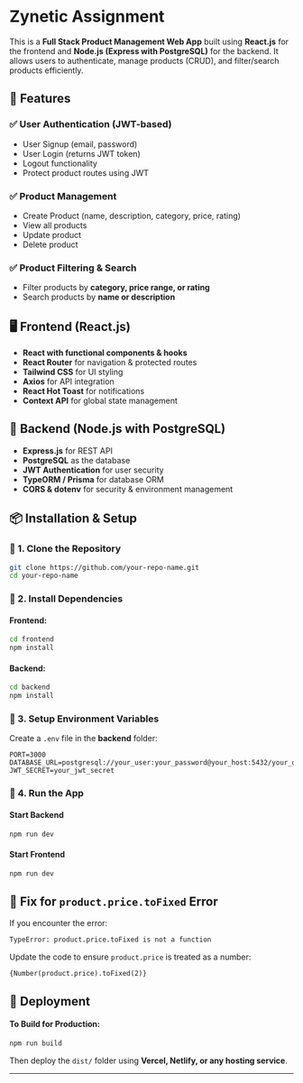 # Zynetic Assignment

This is a **Full Stack Product Management Web App** built using **React.js** for the frontend and **Node.js (Express with PostgreSQL)** for the backend. It allows users to authenticate, manage products (CRUD), and filter/search products efficiently.

## 🚀 Features
### ✅ User Authentication (JWT-based)
- User Signup (email, password)
- User Login (returns JWT token)
- Logout functionality
- Protect product routes using JWT

### ✅ Product Management
- Create Product (name, description, category, price, rating)
- View all products
- Update product
- Delete product

### ✅ Product Filtering & Search
- Filter products by **category, price range, or rating**
- Search products by **name or description**

## 🖥 Frontend (React.js)
- **React with functional components & hooks**
- **React Router** for navigation & protected routes
- **Tailwind CSS** for UI styling
- **Axios** for API integration
- **React Hot Toast** for notifications
- **Context API** for global state management

## 🧰 Backend (Node.js with PostgreSQL)
- **Express.js** for REST API
- **PostgreSQL** as the database
- **JWT Authentication** for user security
- **TypeORM / Prisma** for database ORM
- **CORS & dotenv** for security & environment management

## 📦 Installation & Setup

### 🔹 1. Clone the Repository
```sh
git clone https://github.com/your-repo-name.git
cd your-repo-name
```

### 🔹 2. Install Dependencies
#### **Frontend:**
```sh
cd frontend
npm install
```
#### **Backend:**
```sh
cd backend
npm install
```

### 🔹 3. Setup Environment Variables
Create a `.env` file in the **backend** folder:
```env
PORT=3000
DATABASE_URL=postgresql://your_user:your_password@your_host:5432/your_database
JWT_SECRET=your_jwt_secret
```

### 🔹 4. Run the App
#### **Start Backend**
```sh
npm run dev
```
#### **Start Frontend**
```sh
npm run dev
```

## 🎯 Fix for `product.price.toFixed` Error
If you encounter the error:
```sh
TypeError: product.price.toFixed is not a function
```
Update the code to ensure `product.price` is treated as a number:
```tsx
{Number(product.price).toFixed(2)}
```

## 🚀 Deployment
#### **To Build for Production:**
```sh
npm run build
```
Then deploy the `dist/` folder using **Vercel, Netlify, or any hosting service**.




---
